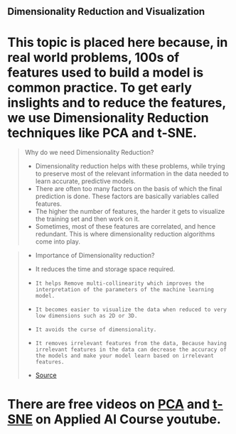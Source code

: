 ## Dimensionality Reduction and Visualization

# This topic is placed here because, in real world problems, 100s of features used to build a model is common practice. To get early inslights and to reduce the features, we use Dimensionality Reduction techniques like PCA and t-SNE.


> Why do we need Dimensionality Reduction?
>
>  *   Dimensionality reduction helps with these problems, while trying to preserve most of the relevant information in the data needed to learn accurate, predictive models.
>  *  There are often too many factors on the basis of which the final prediction is done. These factors are basically variables called features.
>  *  The higher the number of features, the harder it gets to visualize the training set and then work on it.
>  *  Sometimes, most of these features are correlated, and hence redundant. This is where dimensionality reduction algorithms come into play.


> * Importance of Dimensionality reduction?
>
> *    It reduces the time and storage space required.
> *     It helps Remove multi-collinearity which improves the interpretation of the parameters of the machine learning model.
> *     It becomes easier to visualize the data when reduced to very low dimensions such as 2D or 3D.
> *     It avoids the curse of dimensionality.
> *     It removes irrelevant features from the data, Because having irrelevant features in the data can decrease the accuracy of the models and make your model learn based on irrelevant features.
> - [Source](https://medium.com/analytics-vidhya/importance-of-dimensionality-reduction-d6a4c7289b92)

# There are free videos on [PCA](https://www.youtube.com/watch?v=Zi94l9AjbLg&list=PLupD_xFct8mFgtBPBHAAmYbUgqDzzKOlP) and [t-SNE](https://www.youtube.com/watch?v=FQmCzpKWD48&list=PLupD_xFct8mHqCkuaXmeXhe0ajNDu0mhZ) on Applied AI Course youtube.
